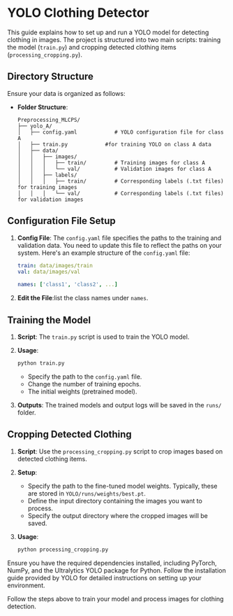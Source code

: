 # YOLO Clothing Detector

This guide explains how to set up and run a YOLO model for detecting clothing in images. The project is structured into two main scripts: training the model (`train.py`) and cropping detected clothing items (`processing_cropping.py`).

## Directory Structure

Ensure your data is organized as follows:
- **Folder Structure**:
    ```
    Preprocessing_MLCPS/
    ├── yolo_A/
    │   ├── config.yaml            # YOLO configuration file for class A
    │   ├── train.py            #for training YOLO on class A data
    │   ├── data/
    │   │   ├── images/
    │   │   │   ├── train/         # Training images for class A
    │   │   │   └── val/           # Validation images for class A
    │   │   ├── labels/
    │   │   │   ├── train/         # Corresponding labels (.txt files) for training images
    │   │   │   └── val/           # Corresponding labels (.txt files) for validation images
    ```


## Configuration File Setup

1. **Config File**: The `config.yaml` file specifies the paths to the training and validation data. You need to update this file to reflect the paths on your system. Here's an example structure of the `config.yaml` file:

    ```yaml
    train: data/images/train
    val: data/images/val

    names: ['class1', 'class2', ...]
    ```

2. **Edit the File**:list the class names under `names`.

## Training the Model

1. **Script**: The `train.py` script is used to train the YOLO model.

2. **Usage**:
    ```bash
    python train.py
    ```
    - Specify the path to the `config.yaml` file.
    - Change the number of training epochs.
    - The initial weights (pretrained model).

3. **Outputs**: The trained models and output logs will be saved in the `runs/` folder.

## Cropping Detected Clothing

1. **Script**: Use the `processing_cropping.py` script to crop images based on detected clothing items.

2. **Setup**:
    - Specify the path to the fine-tuned model weights. Typically, these are stored in `YOLO/runs/weights/best.pt`.
    - Define the input directory containing the images you want to process.
    - Specify the output directory where the cropped images will be saved.

3. **Usage**:
    ```bash
    python processing_cropping.py
    ```

Ensure you have the required dependencies installed, including PyTorch, NumPy, and the Ultralytics YOLO package for Python. Follow the installation guide provided by YOLO for detailed instructions on setting up your environment.

Follow the steps above to train your model and process images for clothing detection.
